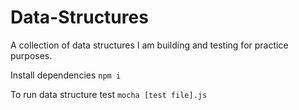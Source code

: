 # Data-Structures
A collection of data structures I am building and testing for practice purposes.

Install dependencies
`npm i`

To run data structure test
`mocha [test file].js`
